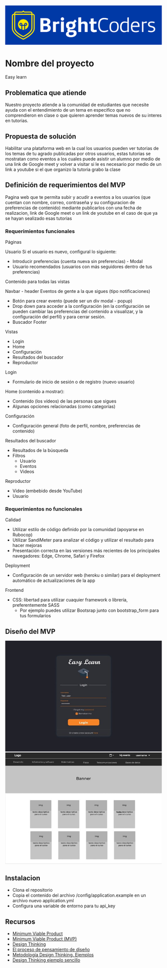 ![BrightCoders Logo](img/logo-bc.png)

# Nombre del proyecto
Easy learn

## Problematica que atiende
Nuestro proyecto atiende a la comunidad de estudiantes que necesite ayuda con el entendimiento de un tema en especifico que no comprendieron en clase o que quieren 
aprender temas nuevos de su interes en tutorias.

## Propuesta de solución
Habilitar una plataforma web en la cual los usuarios pueden ver tutorias de los temas de tu agrado publicadas por otros usuarios, estas tutorias se mostratan como
eventos a los cuales puede asistir un alumno por medio de una link de Google meet y volver a visitar si le es necesario por medio de un link a youtube si el que
organizo la tutoria grabo la clase

## Definición de requerimientos del MVP
Pagina web que te permita subir y acudir a eventos a los usuarios (que cuentan con nombre, correo, contraseña y su configuracion de preferencias de contenido) 
mediante publicarlos con una fecha de realizacion, link de Google meet o un link de youtube en el caso de que ya se hayan sealizado esas tutorias

### Requerimientos funcionales
Páginas

Usuario
Si el usuario es nuevo, configural lo siguiente:
- Introducir preferencias (cuenta nueva sin preferencias) - Modal
- Usuario recomendados (usuarios con más seguidores dentro de tus preferencias)

Contenido para todas las vistas

Navbar - header
Eventos de gente a la que sigues (tipo notificaciones)
- Botón para crear evento (puede ser un div modal - popup)
- Drop down para acceder a la configuración (en la configuración se pueden cambiar las preferencias del contenido a visualizar, y la configuración del perfil) y para cerrar sesión.
- Buscador
Footer

Vistas
- Login
- Home
- Configuración
- Resultados del buscador
- Reproductor

Login
- Formulario de inicio de sesión o de registro (nuevo usuario)

Home (contenido a mostrar):
- Contenido (los vídeos) de las personas que sigues
- Algunas opciones relacionadas (como categorías)

Configuración
- Configuración general (foto de perfil, nombre, preferencias de contenido)

Resultados del buscador
- Resultados de la búsqueda
- Filtros 
  - Usuario
  - Eventos
  - Videos

Reproductor
- Video (embebido desde YouTube)
- Usuario




### Requerimientos no funcionales
Calidad
- Utilizar estilo de código definido por la comunidad (apoyarse en Rubocop)
- Utilizar SandiMeter para analizar el código y utilizar el resultado para hacer mejoras
- Presentación correcta en las versiones más recientes de los principales navegadores: Edge, Chrome, Safari y Firefox

Deployment
- Configuración de un servidor web (heroku o similar) para el deployment automático de actualizaciones de la app

Frontend
- CSS: libertad para utilizar cuaquier framework o librería, preferentemente SASS
  - Por ejemplo puedes utilizar Bootsrap junto con bootstrap_form para tus formularios

## Diseño del MVP

![log-in](./img/c3a986ec-9d82-4d8b-b7e0-f9cc534024fe.jpg)
![home](./img/b2c26d50-3922-4152-95bb-43f6851118af.jpg)

## Instalacion
- Clona el repositorio
- Copia el contenido del archivo /config/application.example en un archivo nuevo application.yml
- Configura una variable de entorno para tu api_key


## Recursos

- [Minimum Viable Product](https://www.agilealliance.org/glossary/mvp/#q=~(infinite~false~filters~(tags~(~'mvp))~searchTerm~'~sort~false~sortDirection~'asc~page~1))
- [Minimum Viable Product (MVP)](https://www.productplan.com/glossary/minimum-viable-product/)
- [Design Thinking](https://www.interaction-design.org/literature/topics/design-thinking)
- [El proceso de pensamiento de diseño](https://www.youtube.com/watch?v=_r0VX-aU_T8)
- [Metodología Design Thinking. Ejemplos](https://www.youtube.com/watch?v=_ul3wfKss58) 
- [Design Thinking ejemplo sencillo](https://www.youtube.com/watch?v=_H33tA2-j0s)
